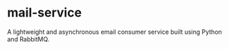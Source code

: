 # mail-service
A lightweight and asynchronous email consumer service built using Python and RabbitMQ.
